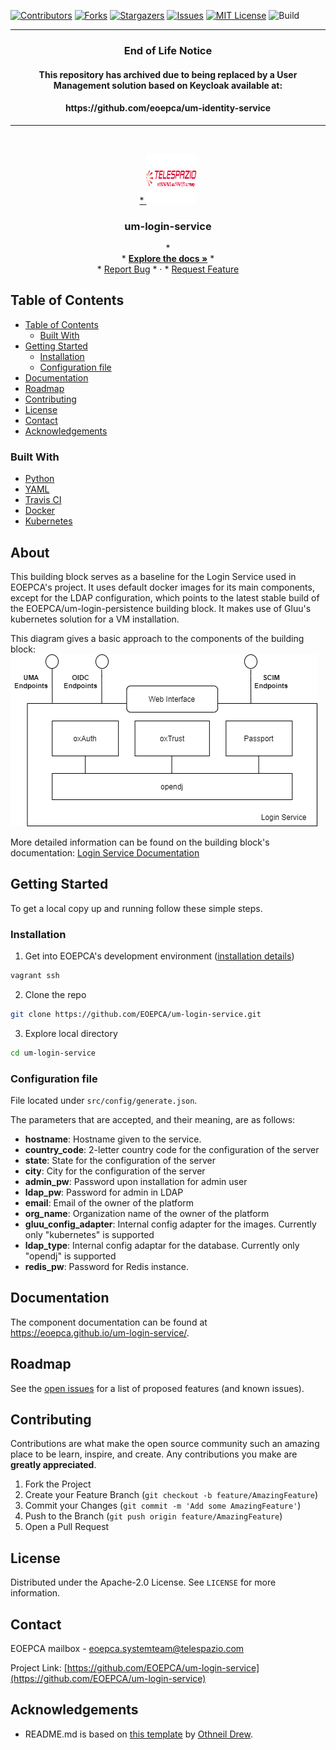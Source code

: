 <!-- PROJECT SHIELDS -->
<!--
*** See the bottom of this document for the declaration of the reference variables
*** for contributors-url, forks-url, etc. This is an optional, concise syntax you may use.
*** https://www.markdownguide.org/basic-syntax/#reference-style-links
-->

[![Contributors][contributors-shield]][contributors-url]
[![Forks][forks-shield]][forks-url]
[![Stargazers][stars-shield]][stars-url]
[![Issues][issues-shield]][issues-url]
[![MIT License][license-shield]][license-url]
![Build][build-shield]


<hr class="solid">
<h3 align="center"> End of Life Notice </h3>
</p>
<h4 align="center"> This repository has archived due to being replaced by a User Management solution based on Keycloak available at: </h3>
<h4 align="center"> https://github.com/eoepca/um-identity-service </h4>
<hr class="solid">

<!-- PROJECT LOGO -->
<br />
<p align="center">
  <a href="https://github.com/EOEPCA/um-login-service">
* <img src="images/logo.png" alt="Logo" width="80" height="80">
  </a>

  <h3 align="center">um-login-service</h3>

  <p align="center">
* <br />
* <a href="https://eoepca.github.io/um-login-service/"><strong>Explore the docs »</strong></a>
* <br />
* <a href="https://github.com/EOEPCA/um-login-service/issues">Report Bug</a>
* ·
* <a href="https://github.com/EOEPCA/um-login-service/issues">Request Feature</a>
  </p>
</p>

<!-- TABLE OF CONTENTS -->

## Table of Contents

- [Table of Contents](#table-of-contents)
  - [Built With](#built-with)
- [Getting Started](#getting-started)
  - [Installation](#installation)
  - [Configuration file](#configuration-file)
- [Documentation](#documentation)
- [Roadmap](#roadmap)
- [Contributing](#contributing)
- [License](#license)
- [Contact](#contact)
- [Acknowledgements](#acknowledgements)


### Built With

- [Python](https://www.python.org//)
- [YAML](https://yaml.org/)
- [Travis CI](https://travis-ci.com/)
- [Docker](https://docker.com)
- [Kubernetes](https://kubernetes.io)

## About

This building block serves as a baseline for the Login Service used in EOEPCA's project. It uses default docker images for its main components, except for the LDAP configuration, which points to the latest stable build of the EOEPCA/um-login-persistence building block. It makes use of Gluu's kubernetes solution for a VM installation.

This diagram gives a basic approach to the components of the building block:
<br />
![Basic Diagram](/images/basic.png)
<br />

More detailed information can be found on the building block's documentation: [Login Service Documentation](https://eoepca.github.io/um-login-service/)

<!-- GETTING STARTED -->

## Getting Started

To get a local copy up and running follow these simple steps.

### Installation

1. Get into EOEPCA's development environment ([installation details](https://github.com/EOEPCA/um-dev-env))

```sh
vagrant ssh
```

2. Clone the repo

```sh
git clone https://github.com/EOEPCA/um-login-service.git
```

3. Explore local directory

```sh
cd um-login-service
```

### Configuration file
File located under `src/config/generate.json`.

The parameters that are accepted, and their meaning, are as follows:
* **hostname**: Hostname given to the service.
* **country_code**: 2-letter country code for the configuration of the server
* **state**: State for the configuration of the server
* **city**: City for the configuration of the server
* **admin_pw**: Password upon installation for admin user
* **ldap_pw**: Password for admin in LDAP
* **email**: Email of the owner of the platform
* **org_name**: Organization name of the owner of the platform
* **gluu_config_adapter**: Internal config adapter for the images. Currently only "kubernetes" is supported
* **ldap_type**: Internal config adaptar for the database. Currently only "opendj" is supported
* **redis_pw**: Password for Redis instance.

## Documentation

The component documentation can be found at https://eoepca.github.io/um-login-service/.

<!-- ROADMAP -->

## Roadmap

See the [open issues](https://github.com/EOEPCA/um-login-service/issues) for a list of proposed features (and known issues).

<!-- CONTRIBUTING -->

## Contributing

Contributions are what make the open source community such an amazing place to be learn, inspire, and create. Any contributions you make are **greatly appreciated**.

1. Fork the Project
2. Create your Feature Branch (`git checkout -b feature/AmazingFeature`)
3. Commit your Changes (`git commit -m 'Add some AmazingFeature'`)
4. Push to the Branch (`git push origin feature/AmazingFeature`)
5. Open a Pull Request

<!-- LICENSE -->

## License

Distributed under the Apache-2.0 License. See `LICENSE` for more information.

<!-- CONTACT -->

## Contact

EOEPCA mailbox - eoepca.systemteam@telespazio.com

Project Link: [https://github.com/EOEPCA/um-login-service](https://github.com/EOEPCA/um-login-service)

<!-- ACKNOWLEDGEMENTS -->

## Acknowledgements

- README.md is based on [this template](https://github.com/othneildrew/Best-README-Template) by [Othneil Drew](https://github.com/othneildrew).

<!-- MARKDOWN LINKS & IMAGES -->
<!-- https://www.markdownguide.org/basic-syntax/#reference-style-links -->

[contributors-shield]: https://img.shields.io/github/contributors/EOEPCA/um-login-service.svg?style=flat-square
[contributors-url]: https://github.com/EOEPCA/um-login-service/graphs/contributors
[forks-shield]: https://img.shields.io/github/forks/EOEPCA/um-login-service.svg?style=flat-square
[forks-url]: https://github.com/EOEPCA/um-login-service/network/members
[stars-shield]: https://img.shields.io/github/stars/EOEPCA/um-login-service.svg?style=flat-square
[stars-url]: https://github.com/EOEPCA/um-login-service/stargazers
[issues-shield]: https://img.shields.io/github/issues/EOEPCA/um-login-service.svg?style=flat-square
[issues-url]: https://github.com/EOEPCA/um-login-service/issues
[license-shield]: https://img.shields.io/github/license/EOEPCA/um-login-service.svg?style=flat-square
[license-url]: https://github.com/EOEPCA/um-login-service/blob/master/LICENSE
[build-shield]: https://www.travis-ci.com/EOEPCA/um-login-service.svg?branch=master
[product-screenshot]: images/screenshot.png
